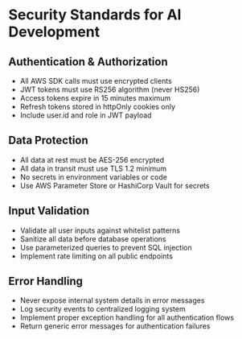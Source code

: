 # Security Standards for AI Development

## Authentication & Authorization
- All AWS SDK calls must use encrypted clients
- JWT tokens must use RS256 algorithm (never HS256)
- Access tokens expire in 15 minutes maximum
- Refresh tokens stored in httpOnly cookies only
- Include user.id and role in JWT payload

## Data Protection
- All data at rest must be AES-256 encrypted
- All data in transit must use TLS 1.2 minimum
- No secrets in environment variables or code
- Use AWS Parameter Store or HashiCorp Vault for secrets

## Input Validation
- Validate all user inputs against whitelist patterns
- Sanitize all data before database operations
- Use parameterized queries to prevent SQL injection
- Implement rate limiting on all public endpoints

## Error Handling
- Never expose internal system details in error messages
- Log security events to centralized logging system
- Implement proper exception handling for all authentication flows
- Return generic error messages for authentication failures